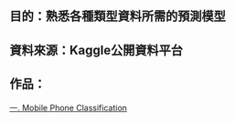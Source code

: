 目的：熟悉各種類型資料所需的預測模型
----------------------------------
資料來源：Kaggle公開資料平台
------------------------------------
作品：
---------------------------------
[一. Mobile Phone Classification](https://github.com/tank11110/young/tree/master/Side%20Project/%E6%95%B8%E6%93%9A%E5%88%86%E6%9E%90%E9%9B%86/Mobile%20Phone%20Classification "github連結")

